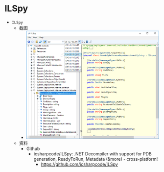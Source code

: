 # ILSpy

* `ILSpy`
  * 截图
    * ![ilspy_screenshot](../../../../../assets/img/ilspy_screenshot.png)
  * 资料
    * Github
      * icsharpcode/ILSpy: .NET Decompiler with support for PDB generation, ReadyToRun, Metadata (&more) - cross-platform!
        * https://github.com/icsharpcode/ILSpy
